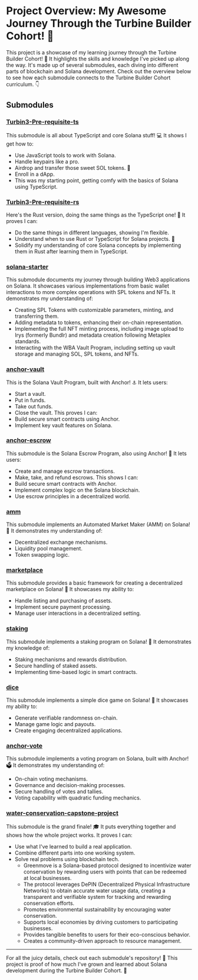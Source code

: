 # Project Overview: My Awesome Journey Through the Turbine Builder Cohort! 🚀

This project is a showcase of my learning journey through the Turbine Builder Cohort! 🎉 It highlights the skills and knowledge I've picked up along the way. It's made up of several submodules, each diving into different parts of blockchain and Solana development. Check out the overview below to see how each submodule connects to the Turbine Builder Cohort curriculum. 👇

## Submodules

### [Turbin3-Pre-requisite-ts](https://github.com/ozoneRatchapon/Turbin3-Pre-requisite-ts)
This submodule is all about TypeScript and core Solana stuff! 💻 It shows I get how to:
- Use JavaScript tools to work with Solana.
- Handle keypairs like a pro.
- Airdrop and transfer those sweet SOL tokens. 💸
- Enroll in a dApp.
- This was my starting point, getting comfy with the basics of Solana using TypeScript.

### [Turbin3-Pre-requisite-rs](https://github.com/ozoneRatchapon/Turbin3-Pre-requisite-rs)
Here's the Rust version, doing the same things as the TypeScript one! 🦀 It proves I can:
- Do the same things in different languages, showing I'm flexible.
- Understand when to use Rust or TypeScript for Solana projects. 🤔
- Solidify my understanding of core Solana concepts by implementing them in Rust after learning them in TypeScript.

### [solana-starter](https://github.com/ozoneRatchapon/solana-starter)
This submodule documents my journey through building Web3 applications on Solana. It showcases various implementations from basic wallet interactions to more complex operations with SPL tokens and NFTs. It demonstrates my understanding of:
- Creating SPL Tokens with customizable parameters, minting, and transferring them.
- Adding metadata to tokens, enhancing their on-chain representation.
- Implementing the full NFT minting process, including image upload to Irys (formerly Bundlr) and metadata creation following Metaplex standards.
- Interacting with the WBA Vault Program, including setting up vault storage and managing SOL, SPL tokens, and NFTs.

### [anchor-vault](https://github.com/ozoneRatchapon/anchor-vault)
This is the Solana Vault Program, built with Anchor! ⚓ It lets users:
- Start a vault.
- Put in funds.
- Take out funds.
- Close the vault.
This proves I can:
- Build secure smart contracts using Anchor.
- Implement key vault features on Solana.

### [anchor-escrow](https://github.com/ozoneRatchapon/anchor-escrow)
This submodule is the Solana Escrow Program, also using Anchor! 🤝 It lets users:
- Create and manage escrow transactions.
- Make, take, and refund escrows.
This shows I can:
- Build secure smart contracts with Anchor.
- Implement complex logic on the Solana blockchain.
- Use escrow principles in a decentralized world.

### [amm](https://github.com/ozoneRatchapon/amm)
This submodule implements an Automated Market Maker (AMM) on Solana! 💱 It demonstrates my understanding of:
- Decentralized exchange mechanisms.
- Liquidity pool management.
- Token swapping logic.

### [marketplace](https://github.com/ozoneRatchapon/marketplace)
This submodule provides a basic framework for creating a decentralized marketplace on Solana! 🛒 It showcases my ability to:
- Handle listing and purchasing of assets.
- Implement secure payment processing.
- Manage user interactions in a decentralized setting.

### [staking](https://github.com/ozoneRatchapon/staking)
This submodule implements a staking program on Solana! 🥩 It demonstrates my knowledge of:
- Staking mechanisms and rewards distribution.
- Secure handling of staked assets.
- Implementing time-based logic in smart contracts.

### [dice](https://github.com/ozoneRatchapon/dice)
This submodule implements a simple dice game on Solana! 🎲 It showcases my ability to:
- Generate verifiable randomness on-chain.
- Manage game logic and payouts.
- Create engaging decentralized applications.

### [anchor-vote](https://github.com/ozoneRatchapon/anchor-vote)
This submodule implements a voting program on Solana, built with Anchor! 🗳️ It demonstrates my understanding of:
- On-chain voting mechanisms.
- Governance and decision-making processes.
- Secure handling of votes and tallies.
- Voting capability with quadratic funding mechanics.

### [water-conservation-capstone-project](https://github.com/ozoneRatchapon/water-conservation)
This submodule is the grand finale! 🎓 It puts everything together and shows how the whole project works. It proves I can:
- Use what I've learned to build a real application.
- Combine different parts into one working system.
- Solve real problems using blockchain tech.
    - Greenmove is a Solana-based protocol designed to incentivize water conservation by rewarding users with points that can be redeemed at local businesses.
    - The protocol leverages DePIN (Decentralized Physical Infrastructure Networks) to obtain accurate water usage data, creating a transparent and verifiable system for tracking and rewarding conservation efforts.
    * Promotes environmental sustainability by encouraging water conservation.
    * Supports local economies by driving customers to participating businesses.
    * Provides tangible benefits to users for their eco-conscious behavior.
    * Creates a community-driven approach to resource management.

---

For all the juicy details, check out each submodule's repository! 🧐 This project is proof of how much I've grown and learned about Solana development during the Turbine Builder Cohort. 🌱